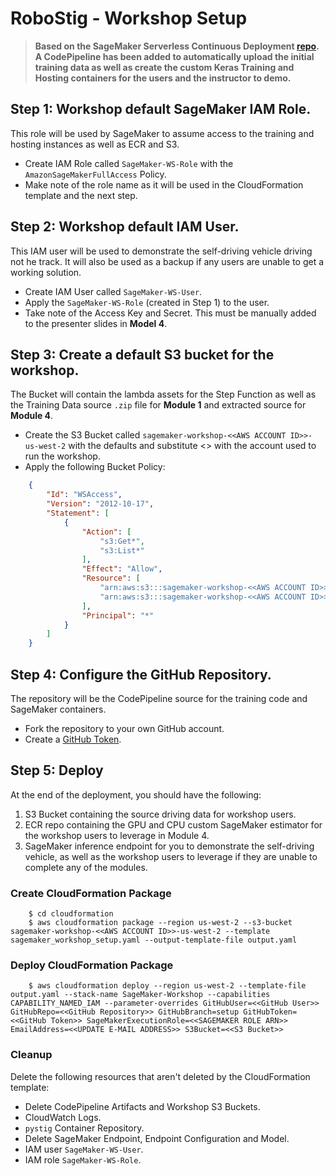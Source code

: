 # RoboStig - Workshop Setup

>__Based on the SageMaker Serverless Continuous Deployment [repo](https://github.com/aws-samples/serverless-sagemaker-orchestration). A CodePipeline has been added to automatically upload the initial training data as well as create the custom Keras Training and Hosting containers for the users and the instructor to demo.__

## Step 1: Workshop default SageMaker IAM Role.
This role will be used by SageMaker to assume access to the training and hosting instances as well as ECR and S3.
- Create IAM Role called `SageMaker-WS-Role` with the `AmazonSageMakerFullAccess` Policy.
- Make note of the role name as it will be used in the CloudFormation template and the next step.

## Step 2: Workshop default IAM User.
This IAM user will be used to demonstrate the self-driving vehicle driving not he track. It will also be used as a backup if any users are unable to get a working solution.
- Create IAM User called `SageMaker-WS-User`.
- Apply the `SageMaker-WS-Role` (created in Step 1) to the user.
- Take note of the Access Key and Secret. This must be manually added to the presenter slides in __Model 4__.

## Step 3: Create a default S3 bucket for the workshop.
The Bucket will contain the lambda assets for the Step Function as well as the Training Data source `.zip` file for __Module 1__ and extracted source for __Module 4__.
- Create the S3 Bucket called `sagemaker-workshop-<<AWS ACCOUNT ID>>-us-west-2` with the defaults and substitute <<AWS ACCOUNT ID>> with the account used to run the workshop.
- Apply the following Bucket Policy:
```json
    {
        "Id": "WSAccess",
        "Version": "2012-10-17",
        "Statement": [
            {
                "Action": [
                    "s3:Get*",
                    "s3:List*"
                ],
                "Effect": "Allow",
                "Resource": [
                    "arn:aws:s3:::sagemaker-workshop-<<AWS ACCOUNT ID>>-us-west-2",
                    "arn:aws:s3:::sagemaker-workshop-<<AWS ACCOUNT ID>>-us-west-2/*"
                ],
                "Principal": "*"
            }
        ]
    }
```

## Step 4: Configure the GitHub Repository.
The repository will be the CodePipeline source for the training code and SageMaker containers.
- Fork the repository to your own GitHub account.
- Create a [GitHub Token](https://github.com/settings/tokens).

## Step 5: Deploy
At the end of the deployment, you should have the following:
1. S3 Bucket containing the source driving data for workshop users.
2. ECR repo containing the GPU and CPU custom SageMaker estimator for the workshop users to leverage in Module 4.
3. SageMaker inference endpoint for you to demonstrate the self-driving vehicle, as well as the workshop users to leverage if they are unable to complete any of the modules.

### Create CloudFormation Package

```console
    $ cd cloudformation
    $ aws cloudformation package --region us-west-2 --s3-bucket sagemaker-workshop-<<AWS ACCOUNT ID>>-us-west-2 --template sagemaker_workshop_setup.yaml --output-template-file output.yaml
```

### Deploy CloudFormation Package

```console
    $ aws cloudformation deploy --region us-west-2 --template-file output.yaml --stack-name SageMaker-Workshop --capabilities CAPABILITY_NAMED_IAM --parameter-overrides GitHubUser=<<GitHub User>> GitHubRepo=<<GitHub Repository>> GitHubBranch=setup GitHubToken=<<GitHub Token>> SageMakerExecutionRole=<<SAGEMAKER ROLE ARN>> EmailAddress=<<UPDATE E-MAIL ADDRESS>> S3Bucket=<<S3 Bucket>>
```

### Cleanup
Delete the following resources that aren't deleted by the CloudFormation template:
- Delete CodePipeline Artifacts and Workshop S3 Buckets.
- CloudWatch Logs.
- `pystig` Container Repository.
- Delete SageMaker Endpoint, Endpoint Configuration and Model.
- IAM user `SageMaker-WS-User`.
- IAM role `SageMaker-WS-Role`.